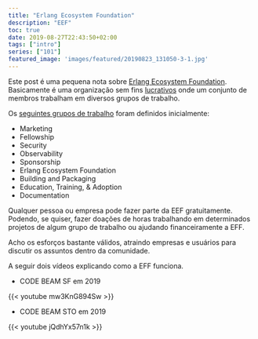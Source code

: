 ```yaml
---
title: "Erlang Ecosystem Foundation"
description: "EEF"
toc: true
date: 2019-08-27T22:43:50+02:00
tags: ["intro"]
series: ["101"]
featured_image: 'images/featured/20190823_131050-3-1.jpg'
---
```


Este post é uma pequena nota sobre [Erlang Ecosystem Foundation](https://erlef.org). Basicamente é uma organização sem fins [lucrativos](https://erlef.org/bylaws/) onde um conjunto de membros trabalham em diversos grupos de trabalho.

Os [seguintes grupos de trabalho](https://erlef.org/wg/) foram definidos inicialmente:

* Marketing
* Fellowship
* Security
* Observability
* Sponsorship
* Erlang Ecosystem Foundation
* Building and Packaging
* Education, Training, & Adoption
* Documentation

Qualquer pessoa ou empresa pode fazer parte da EEF gratuitamente. Podendo, se quiser, fazer doações de horas trabalhando em determinados projetos de algum grupo de trabalho ou ajudando financeiramente a EFF.

Acho os esforços bastante válidos, atraindo empresas e usuários para discutir os assuntos dentro da comunidade.

A seguir dois vídeos explicando como a EFF funciona.

* CODE BEAM SF em 2019

{{< youtube mw3KnG894Sw >}}

* CODE BEAM STO em 2019

{{< youtube jQdhYx57n1k >}}
